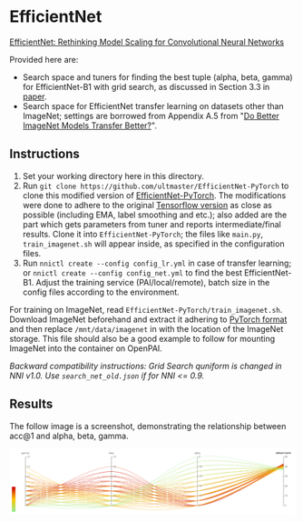 # EfficientNet

[EfficientNet: Rethinking Model Scaling for Convolutional Neural Networks](https://arxiv.org/abs/1905.11946)

Provided here are:

* Search space and tuners for finding the best tuple (alpha, beta, gamma) for EfficientNet-B1 with grid search, as discussed in Section 3.3 in [paper](https://arxiv.org/abs/1905.11946).
* Search space for EfficientNet transfer learning on datasets other than ImageNet; settings are borrowed from Appendix A.5 from "[Do Better ImageNet Models Transfer Better?](https://arxiv.org/abs/1805.08974)".

## Instructions

1. Set your working directory here in this directory.
2. Run `git clone https://github.com/ultmaster/EfficientNet-PyTorch` to clone this modified version of [EfficientNet-PyTorch](https://github.com/lukemelas/EfficientNet-PyTorch). The modifications were done to adhere to the original [Tensorflow version](https://github.com/tensorflow/tpu/tree/master/models/official/efficientnet) as close as possible (including EMA, label smoothing and etc.); also added are the part which gets parameters from tuner and reports intermediate/final results. Clone it into `EfficientNet-PyTorch`; the files like `main.py`, `train_imagenet.sh` will appear inside, as specified in the configuration files.
3. Run `nnictl create --config config_lr.yml` in case of transfer learning; or `nnictl create --config config_net.yml` to find the best EfficientNet-B1. Adjust the training service (PAI/local/remote), batch size in the config files according to the environment.

For training on ImageNet, read `EfficientNet-PyTorch/train_imagenet.sh`. Download ImageNet beforehand and extract it adhering to [PyTorch format](https://pytorch.org/docs/stable/torchvision/datasets.html#imagenet) and then replace `/mnt/data/imagenet` in with the location of the ImageNet storage. This file should also be a good example to follow for mounting ImageNet into the container on OpenPAI.

*Backward compatibility instructions: Grid Search quniform is changed in NNI v1.0. Use `search_net_old.json` if for NNI <= 0.9.* 

## Results

The follow image is a screenshot, demonstrating the relationship between acc@1 and alpha, beta, gamma.

![](assets/search_result.png)